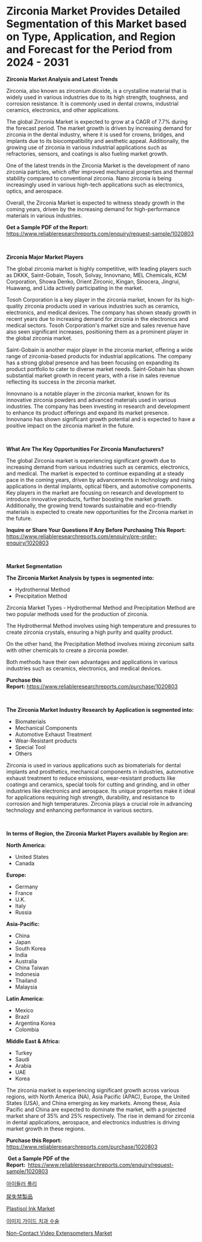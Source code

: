 <p><h1>Zirconia Market Provides Detailed Segmentation of this Market based on Type, Application, and Region and Forecast for the Period from 2024 - 2031</h1></p><p><strong>Zirconia Market Analysis and Latest Trends</strong></p>
<p><p>Zirconia, also known as zirconium dioxide, is a crystalline material that is widely used in various industries due to its high strength, toughness, and corrosion resistance. It is commonly used in dental crowns, industrial ceramics, electronics, and other applications.</p><p>The global Zirconia Market is expected to grow at a CAGR of 7.7% during the forecast period. The market growth is driven by increasing demand for zirconia in the dental industry, where it is used for crowns, bridges, and implants due to its biocompatibility and aesthetic appeal. Additionally, the growing use of zirconia in various industrial applications such as refractories, sensors, and coatings is also fueling market growth.</p><p>One of the latest trends in the Zirconia Market is the development of nano zirconia particles, which offer improved mechanical properties and thermal stability compared to conventional zirconia. Nano zirconia is being increasingly used in various high-tech applications such as electronics, optics, and aerospace.</p><p>Overall, the Zirconia Market is expected to witness steady growth in the coming years, driven by the increasing demand for high-performance materials in various industries.</p></p>
<p><strong>Get a Sample PDF of the Report:&nbsp;</strong> <a href="https://www.reliableresearchreports.com/enquiry/request-sample/1020803">https://www.reliableresearchreports.com/enquiry/request-sample/1020803</a></p>
<p>&nbsp;</p>
<p><strong>Zirconia Major Market Players</strong></p>
<p><p>The global zirconia market is highly competitive, with leading players such as DKKK, Saint-Gobain, Tosoh, Solvay, Innovnano, MEL Chemicals, KCM Corporation, Showa Denko, Orient Zirconic, Kingan, Sinocera, Jingrui, Huawang, and Lida actively participating in the market.</p><p>Tosoh Corporation is a key player in the zirconia market, known for its high-quality zirconia products used in various industries such as ceramics, electronics, and medical devices. The company has shown steady growth in recent years due to increasing demand for zirconia in the electronics and medical sectors. Tosoh Corporation's market size and sales revenue have also seen significant increases, positioning them as a prominent player in the global zirconia market.</p><p>Saint-Gobain is another major player in the zirconia market, offering a wide range of zirconia-based products for industrial applications. The company has a strong global presence and has been focusing on expanding its product portfolio to cater to diverse market needs. Saint-Gobain has shown substantial market growth in recent years, with a rise in sales revenue reflecting its success in the zirconia market.</p><p>Innovnano is a notable player in the zirconia market, known for its innovative zirconia powders and advanced materials used in various industries. The company has been investing in research and development to enhance its product offerings and expand its market presence. Innovnano has shown significant growth potential and is expected to have a positive impact on the zirconia market in the future.</p></p>
<p>&nbsp;</p>
<p><strong>What Are The Key Opportunities For Zirconia Manufacturers?</strong></p>
<p><p>The global Zirconia market is experiencing significant growth due to increasing demand from various industries such as ceramics, electronics, and medical. The market is expected to continue expanding at a steady pace in the coming years, driven by advancements in technology and rising applications in dental implants, optical fibers, and automotive components. Key players in the market are focusing on research and development to introduce innovative products, further boosting the market growth. Additionally, the growing trend towards sustainable and eco-friendly materials is expected to create new opportunities for the Zirconia market in the future.</p></p>
<p><strong>Inquire or Share Your Questions If Any Before Purchasing This Report:</strong> <a href="https://www.reliableresearchreports.com/enquiry/pre-order-enquiry/1020803">https://www.reliableresearchreports.com/enquiry/pre-order-enquiry/1020803</a></p>
<p>&nbsp;</p>
<p><strong>Market Segmentation</strong></p>
<p><strong>The Zirconia Market Analysis by types is segmented into:</strong></p>
<p><ul><li>Hydrothermal Method</li><li>Precipitation Method</li></ul></p>
<p><p>Zirconia Market Types - Hydrothermal Method and Precipitation Method are two popular methods used for the production of zirconia. </p><p>The Hydrothermal Method involves using high temperature and pressures to create zirconia crystals, ensuring a high purity and quality product. </p><p>On the other hand, the Precipitation Method involves mixing zirconium salts with other chemicals to create a zirconia powder. </p><p>Both methods have their own advantages and applications in various industries such as ceramics, electronics, and medical devices.</p></p>
<p><strong>Purchase this Report:&nbsp;</strong><a href="https://www.reliableresearchreports.com/purchase/1020803">https://www.reliableresearchreports.com/purchase/1020803</a></p>
<p>&nbsp;</p>
<p><strong>The Zirconia Market Industry Research by Application is segmented into:</strong></p>
<p><ul><li>Biomaterials</li><li>Mechanical Components</li><li>Automotive Exhaust Treatment</li><li>Wear-Resistant products</li><li>Special Tool</li><li>Others</li></ul></p>
<p><p>Zirconia is used in various applications such as biomaterials for dental implants and prosthetics, mechanical components in industries, automotive exhaust treatment to reduce emissions, wear-resistant products like coatings and ceramics, special tools for cutting and grinding, and in other industries like electronics and aerospace. Its unique properties make it ideal for applications requiring high strength, durability, and resistance to corrosion and high temperatures. Zirconia plays a crucial role in advancing technology and enhancing performance in various sectors.</p></p>
<p>&nbsp;</p>
<p><strong>In terms of Region, the Zirconia Market Players available by Region are:</strong></p>
<p>
    <p> <strong> North America: </strong>
        <ul>
            <li>United States</li>
            <li>Canada</li>
        </ul>
        </p> 
    <p> <strong> Europe: </strong>
        <ul>
            <li>Germany</li>
            <li>France</li>
            <li>U.K.</li>
            <li>Italy</li>
            <li>Russia</li>
        </ul>
        </p> 
    <p> <strong> Asia-Pacific: </strong>
        <ul>
            <li>China</li>
            <li>Japan</li>
            <li>South Korea</li>
            <li>India</li>
            <li>Australia</li>
            <li>China Taiwan</li>
            <li>Indonesia</li>
            <li>Thailand</li>
            <li>Malaysia</li>
        </ul>
        </p> 
    <p> <strong> Latin America: </strong>
        <ul>
            <li>Mexico</li>
            <li>Brazil</li>
            <li>Argentina Korea</li>
            <li>Colombia</li>
        </ul>
        </p> 
    <p> <strong> Middle East & Africa: </strong>
        <ul>
            <li>Turkey</li>
            <li>Saudi</li>
            <li>Arabia</li>
            <li>UAE</li>
            <li>Korea</li>
        </ul>
    </p>
    </p>
<p><p>The zirconia market is experiencing significant growth across various regions, with North America (NA), Asia Pacific (APAC), Europe, the United States (USA), and China emerging as key markets. Among these, Asia Pacific and China are expected to dominate the market, with a projected market share of 35% and 25% respectively. The rise in demand for zirconia in dental applications, aerospace, and electronics industries is driving market growth in these regions.</p></p>
<p><strong>Purchase this Report: </strong><a href="https://www.reliableresearchreports.com/purchase/1020803">https://www.reliableresearchreports.com/purchase/1020803</a></p>
<p>&nbsp;<strong>Get a Sample PDF of the Report:&nbsp;&nbsp;</strong><a href="https://www.reliableresearchreports.com/enquiry/request-sample/1020803">https://www.reliableresearchreports.com/enquiry/request-sample/1020803</a></p>
<p><strong></strong></p>
<p><p><a href="https://medium.com/@fredajerde/%EC%95%84%EC%9D%B4%EB%93%A4%EB%9F%AC-%ED%92%80%EB%A6%AC-%EC%8B%9C%EC%9E%A5-%EC%A2%85%EB%A5%98-%EC%9D%91%EC%9A%A9-%EB%B0%8F-%EC%A7%80%EB%A6%AC%EB%B3%84-%EC%A2%85%ED%95%A9-%ED%8F%89%EA%B0%80-8b567cf2ea5a">아이들러 풀리</a></p><p><a href="https://medium.com/@elishelacruz56456/%E5%B0%BF%E6%BC%8F%E3%82%8C%E8%A3%BD%E5%93%81%E5%B8%82%E5%A0%B4%E3%81%AE%E5%88%86%E6%9E%90%E3%81%A82024%E5%B9%B4%E3%81%8B%E3%82%892031%E5%B9%B4%E3%81%BE%E3%81%A7%E3%81%AE%E6%9C%9F%E9%96%93%E3%81%AE%E4%BA%88%E6%B8%AC%E3%81%95%E3%82%8C%E3%82%8B%E3%82%B5%E3%82%A4%E3%82%BA-673c28ce15ac">尿失禁製品</a></p><p><a href="https://github.com/angelajermaine/Market-Research-Report-List-2/blob/main/plastisol-ink-market.md">Plastisol Ink Market</a></p><p><a href="https://medium.com/@fredajerde/%EC%9D%B4%EB%AF%B8%EC%A7%80-%EA%B0%80%EC%9D%B4%EB%93%9C-%EC%B9%98%EA%B3%BC-%EC%88%98%EC%88%A0-%EC%8B%9C%EC%9E%A5%EC%9D%98-%ED%86%B5%EC%B0%B0-%EC%8B%9C%EC%9E%A5-%EB%8F%99%ED%96%A5-%EC%84%B1%EC%9E%A5-2024%EB%85%84%EB%B6%80%ED%84%B0-2031%EB%85%84%EA%B9%8C%EC%A7%80-%EC%98%88%EC%B8%A1%EB%90%9C-%EA%B2%83-62740dd60a19">이미지 가이드 치과 수술</a></p><p><a href="https://issuu.com/reportprime-2/docs/non-contact-video-extensometers-market-size-2030.p">Non-Contact Video Extensometers Market</a></p></p>